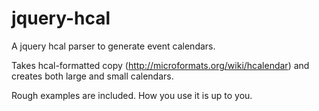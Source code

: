jquery-hcal
===========

A jquery hcal parser to generate event calendars.

Takes hcal-formatted copy (http://microformats.org/wiki/hcalendar) and creates both large and small calendars. 

Rough examples are included. How you use it is up to you.
